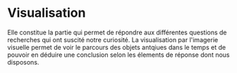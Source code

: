 # Visualisation
Elle constitue la partie qui permet de répondre aux différentes questions de recherches qui ont suscité notre curiosité. La visualisation par l'imagerie visuelle permet de voir le parcours des objets antqiues dans le temps et de pouvoir en déduire une conclusion selon les élements de réponse dont nous disposons.
